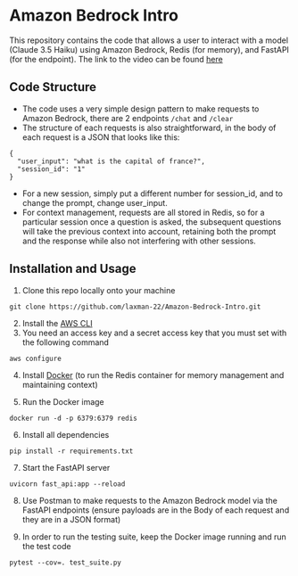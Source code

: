 # Amazon Bedrock Intro

This repository contains the code that allows a user to interact with a model (Claude 3.5 Haiku) using Amazon Bedrock, Redis (for memory), and FastAPI (for the endpoint). The link to the video can be found [here](https://youtu.be/HDVv5YLQdq8)

## Code Structure

* The code uses a very simple design pattern to make requests to Amazon Bedrock, there are 2 endpoints ```/chat``` and ```/clear```
* The structure of each requests is also straightforward, in the body of each request is a JSON that looks like this:
```
{
  "user_input": "what is the capital of france?",
  "session_id": "1"
}
```
* For a new session, simply put a different number for session_id, and to change the prompt, change user_input.
* For context management, requests are all stored in Redis, so for a particular session once a question is asked, the subsequent questions will take the previous context into account, retaining both the prompt and the response while also not interfering with other sessions.

## Installation and Usage

1) Clone this repo locally onto your machine
```(bash)
git clone https://github.com/laxman-22/Amazon-Bedrock-Intro.git
```
2) Install the [AWS CLI](https://aws.amazon.com/cli/)
3) You need an access key and a secret access key that you must set with the following command
```(bash)
aws configure
```
4) Install [Docker](https://docs.docker.com/desktop/setup/install/windows-install/) (to run the Redis container for memory management and maintaining context)

5) Run the Docker image
```(bash)
docker run -d -p 6379:6379 redis
```
6) Install all dependencies
```(bash)
pip install -r requirements.txt
```
7) Start the FastAPI server
```(bash)
uvicorn fast_api:app --reload
```

8) Use Postman to make requests to the Amazon Bedrock model via the FastAPI endpoints (ensure payloads are in the Body of each request and they are in a JSON format)

9) In order to run the testing suite, keep the Docker image running and run the test code
```(bash)
pytest --cov=. test_suite.py 
```
